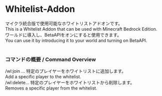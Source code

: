 # Whitelist-Addon

マイクラ統合版で使用可能なホワイトリストアドオンです。<br>
This is a Whitelist Addon that can be used with Minecraft Bedrock Edition.<br>
ワールドに導入し、BetaAPIをオンにすると使用できます。<br>
You can use it by introducing it to your world and turning on BetaAPI.<br>
<br>
### コマンドの概要 / Command Overview
/wl:join ... 特定のプレイヤーをホワイトリストに追加します。<br>
Add a specific player to the whitelist.<br>
/wl:delete... 特定のプレイヤーをホワイトリストから削除します。<br>
Removes a specific player from the whitelist.<br>
